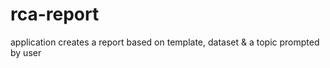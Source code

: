 # rca-report
application creates a report based on template, dataset &amp; a topic prompted by user
